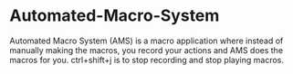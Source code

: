 # Automated-Macro-System
Automated Macro System (AMS) is a macro application where instead of manually making the macros, you record your actions and AMS does the macros for you.
ctrl+shift+j is to stop recording and stop playing macros.
